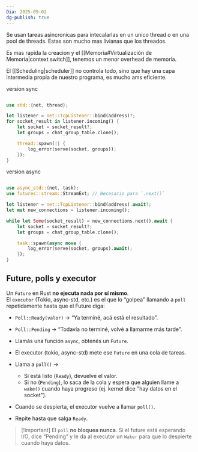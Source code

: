 ```yaml
---
Dia: 2025-09-02
dg-publish: true
---
```

Se usan tareas asincronicas para intecalarlas en un unico thread o en una pool de threads. Estas son mucho mas livianas que los threados. 

Es mas rapida la creacion y el [[Memoria#Virtualización de Memoria|context switch]], tenemos un menor overhead de memoria. 

El [[Scheduling|scheduler]] no controla todo, sino que hay una capa intermedia propia de nuestro programa, es mucho ams eficiente.

version sync
```rust 

use std::{net, thread};

let listener = net::TcpListener::bind(address)?;
for socket_result in listener.incoming() {
    let socket = socket_result?;
    let groups = chat_group_table.clone();

    thread::spawn(|| {
        log_error(serve(socket, groups));
    });
}

```

version async

```rust 

use async_std::{net, task};
use futures::stream::StreamExt; // Necesario para `.next()`

let listener = net::TcpListener::bind(address).await?;
let mut new_connections = listener.incoming();

while let Some(socket_result) = new_connections.next().await {
    let socket = socket_result?;
    let groups = chat_group_table.clone();

    task::spawn(async move {
        log_error(serve(socket, groups).await);
    });
}
```

## Future, polls y executor

Un `Future` en Rust **no ejecuta nada por sí mismo**.  
El `executor` (Tokio, async-std, etc.) es el que lo “golpea” llamando a `poll` repetidamente hasta que el Future diga:

- `Poll::Ready(valor)` → “Ya terminé, acá está el resultado”.
- `Poll::Pending` → “Todavía no terminé, volvé a llamarme más tarde”.

- Llamás una función `async`, obtenés un `Future`.
- El executor (tokio, async-std) mete ese `Future` en una cola de tareas.
- Llama a `poll()` →
    - Si está listo (`Ready`), devuelve el valor.
    - Si no (`Pending`), lo saca de la cola y espera que alguien llame a `wake()` cuando haya progreso (ej. kernel dice "hay datos en el socket").
- Cuando se despierta, el executor vuelve a llamar `poll()`.
- Repite hasta que salga `Ready`.

>[!important]  El `poll` **no bloquea nunca**. Si el future está esperando I/O, dice “Pending” y le da al executor un `Waker` para que lo despierte cuando haya datos.